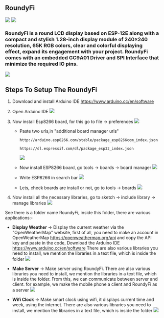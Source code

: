 ## RoundyFi
<img src= "https://github.com/sbcshop/RoundyFi/blob/main/images/img.png" />
<img src= "https://github.com/sbcshop/RoundyFi/blob/main/images/img1.png" />


### RoundyFi is a round LCD display based on ESP-12E along with a compact and stylish 1.28-inch display module of 240×240 resolution, 65K RGB colors, clear and colorful displaying effect, expand its engagement with your project. RoundyFi comes with an embedded GC9A01 Driver and SPI Interface that minimize the required IO pins.
<img src= "https://github.com/sbcshop/RoundyFi/blob/main/images/img3.png" />


## Steps To Setup The RoundyFi
1. Download and install Arduino IDE 
   https://www.arduino.cc/en/software

2. Open Arduino IDE
   <img src= "https://github.com/sbcshop/RoundyFi/blob/main/images/img6.JPG" />

3. Now install Esp8266 board, for this go to file -> preferences
   <img src= "https://github.com/sbcshop/RoundyFi/blob/main/images/img7.png" />
  
   * Paste two urls,in "additional board manager urls"
   
     ```http://arduino.esp8266.com/stable/package_esp8266com_index.json```
     
     ```https://dl.espressif.com/dl/package_esp32_index.json```
     
     <img src= "https://github.com/sbcshop/RoundyFi/blob/main/images/img8.png" />
   
   * Now install ESP8266 board, go tools -> boards -> board manager
     <img src= "https://github.com/sbcshop/RoundyFi/blob/main/images/img9.png" />
     
   * Write ESP8266 in search bar
     <img src= "https://github.com/sbcshop/RoundyFi/blob/main/images/img10.png" />
    
   * Lets, check boards are install or not, go to tools -> boards
     <img src= "https://github.com/sbcshop/RoundyFi/blob/main/images/img11.png" />
  
 4. Now install all the necessary libraries, go to sketch -> include library -> manage libraries
     <img src= "https://github.com/sbcshop/RoundyFi/blob/main/images/img12.png" />
     
See there is a folder name RoundyFi, inside this folder, there are various applications:-
  * **Display Weather** -> Display the current weather via the "OpenWeatherMap" website, first of all, you need to make an account in OpenWeatherMap
    https://openweathermap.org/api and copy the API key and paste in the code, 
    Download the Arduino IDE https://www.arduino.cc/en/software
    There are also various libraries you need to install, we mention the libraries in a text file, which is inside the folder
    <img src= "https://github.com/sbcshop/RoundyFi/blob/main/images/img2.png" />
  
  * **Make Server**  -> Make server using RoundyFi. There are also various libraries you need to install, we mention the libraries in a text file, which is inside the folder.
    From this, we can communicate between server and client. for example, we make the mobile phone a client and RoundyFi as a server
    <img src= "https://github.com/sbcshop/RoundyFi/blob/main/images/img4.png" />

  * **Wifi Clock**  -> Make smart clock using wifi, it displays current time and week, using the internet. There are also various libraries you need to install, we mention the             libraries in a text file, which is inside the folder
    <img src= "https://github.com/sbcshop/RoundyFi/blob/main/images/img5.png" />

